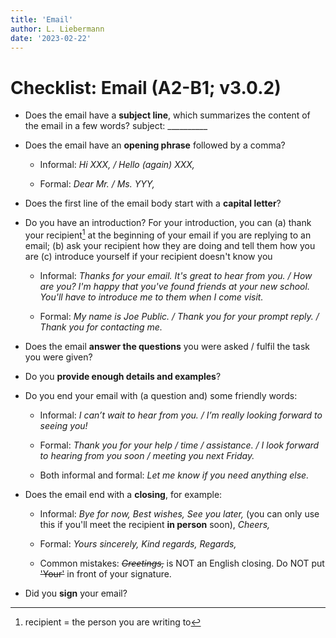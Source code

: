 ```yaml
---
title: 'Email'
author: L. Liebermann
date: '2023-02-22'
---
```


# Checklist: Email (A2-B1; v3.0.2)

- Does the email have a **subject line**, which summarizes the content of the
email in a few words? subject: \_\_\_\_\_\_\_\_\_\_

- Does the email have an **opening phrase** followed by a comma?

  - Informal: _Hi XXX, / Hello (again) XXX,_

  - Formal: _Dear Mr. / Ms. YYY,_

- Does the first line of the email body start with a **capital letter**?

- Do you have an introduction? For your introduction, you can (a) thank your
recipient[^1] at the beginning of your email if you are replying to an email;
(b) ask your recipient how they are doing and tell them how you are (c)
introduce yourself if your recipient doesn't know you

  - Informal: _Thanks for your email. It's great to hear from you. / How are
    you? I'm happy that you've found friends at your new school. You'll have to
    introduce me to them when I come visit._

  - Formal: _My name is Joe Public. / Thank you for your prompt reply. /
    Thank you for contacting me._

- Does the email **answer the questions** you were asked / fulfil the task
you were given?

- Do you **provide enough details and examples**?

- Do you end your email with (a question and) some friendly words:

  - Informal: _I can’t wait to hear from you. / I’m really looking forward to
    seeing you!_

  - Formal: _Thank you for your help / time / assistance. / I look forward to
    hearing from you soon / meeting you next Friday._

  - Both informal and formal: _Let me know if you need anything else._

- Does the email end with a **closing**, for example:

  - Informal: _Bye for now, Best wishes, See you later,_ (you can only use
    this if you'll meet the recipient **in person** soon), _Cheers,_

  - Formal: _Yours sincerely, Kind regards, Regards,_

  - Common mistakes: *~~Greetings,~~* is NOT an English closing. Do NOT put
    ~~'Your'~~ in front of your signature.

- Did you **sign** your email?

[^1]: recipient = the person you are writing to

